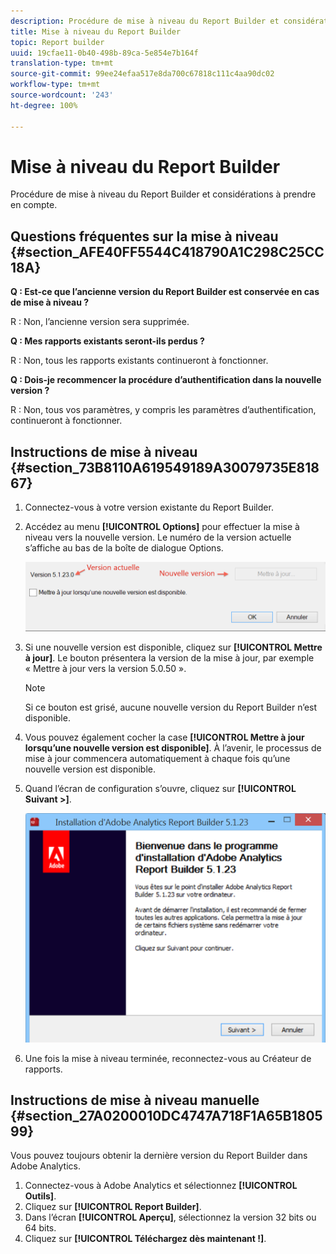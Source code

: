 ```yaml
---
description: Procédure de mise à niveau du Report Builder et considérations à prendre en compte.
title: Mise à niveau du Report Builder
topic: Report builder
uuid: 19cfae11-0b40-498b-89ca-5e854e7b164f
translation-type: tm+mt
source-git-commit: 99ee24efaa517e8da700c67818c111c4aa90dc02
workflow-type: tm+mt
source-wordcount: '243'
ht-degree: 100%

---
```



# Mise à niveau du Report Builder

Procédure de mise à niveau du Report Builder et considérations à prendre en compte.

## Questions fréquentes sur la mise à niveau {#section_AFE40FF5544C418790A1C298C25CC18A}

**Q : Est-ce que l’ancienne version du Report Builder est conservée en cas de mise à niveau ?**

R : Non, l’ancienne version sera supprimée.

**Q : Mes rapports existants seront-ils perdus ?**

R : Non, tous les rapports existants continueront à fonctionner.

**Q : Dois-je recommencer la procédure d’authentification dans la nouvelle version ?**

R : Non, tous vos paramètres, y compris les paramètres d’authentification, continueront à fonctionner.

## Instructions de mise à niveau {#section_73B8110A619549189A30079735E81867}

1. Connectez-vous à votre version existante du Report Builder.
1. Accédez au menu **[!UICONTROL Options]** pour effectuer la mise à niveau vers la nouvelle version. Le numéro de la version actuelle s’affiche au bas de la boîte de dialogue Options.

   ![](assets/upgrade.png)

1. Si une nouvelle version est disponible, cliquez sur **[!UICONTROL Mettre à jour]**. Le bouton présentera la version de la mise à jour, par exemple « Mettre à jour vers la version 5.0.50 ».

   >[!NOTE]
   >
   >Si ce bouton est grisé, aucune nouvelle version du Report Builder n’est disponible.

1. Vous pouvez également cocher la case **[!UICONTROL Mettre à jour lorsqu’une nouvelle version est disponible]**. À l’avenir, le processus de mise à jour commencera automatiquement à chaque fois qu’une nouvelle version est disponible.
1. Quand l’écran de configuration s’ouvre, cliquez sur **[!UICONTROL Suivant >]**.

   ![](assets/setup.png)

1. Une fois la mise à niveau terminée, reconnectez-vous au Créateur de rapports.

## Instructions de mise à niveau manuelle {#section_27A0200010DC4747A718F1A65B180599}

Vous pouvez toujours obtenir la dernière version du Report Builder dans Adobe Analytics.

1. Connectez-vous à Adobe Analytics et sélectionnez **[!UICONTROL Outils]**.
1. Cliquez sur **[!UICONTROL Report Builder]**.
1. Dans l’écran **[!UICONTROL Aperçu]**, sélectionnez la version 32 bits ou 64 bits.
1. Cliquez sur **[!UICONTROL Téléchargez dès maintenant !]**.


